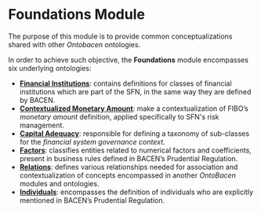 # Foundations Module

The purpose of this module is to provide common conceptualizations shared with other *Ontobacen* ontologies.

In order to achieve such objective, the **Foundations** module encompasses six underlying ontologies:

- [**Financial Institutions**](https://github.com/filipepolizel/ontobacen/tree/master/public/Foundations/FinancialInstitutions): contains definitions for classes of financial institutions which are part of the SFN, in the same way they are defined by BACEN.
- [**Contextualized Monetary Amount**](https://github.com/filipepolizel/ontobacen/tree/master/public/Foundations/ContextualizedMonetaryAmount): make a contextualization of FIBO’s *monetary amount* definition, applied specifically to SFN's risk management.
- [**Capital Adequacy**](https://github.com/filipepolizel/ontobacen/tree/master/public/Foundations/CapitalAdequacy): responsible for defining a taxonomy of sub-classes for the *financial system governance context*.
- [**Factors**](https://github.com/filipepolizel/ontobacen/tree/master/public/Foundations/Factors): classifies entities related to numerical factors and
coefficients, present in business rules defined in BACEN’s Prudential Regulation.
- [**Relations**](https://github.com/filipepolizel/ontobacen/tree/master/public/Foundations/Relations): defines various relationships needed for association and
contextualization of concepts encompassed in another *OntoBacen* modules and ontologies.
- [**Individuals**](https://github.com/filipepolizel/ontobacen/tree/master/public/Foundations/Individuals): encompasses the definition of individuals who are explicitly mentioned in BACEN’s Prudential Regulation.
